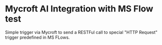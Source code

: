 # Mycroft AI Integration with MS Flow test

Simple trigger via Mycroft to send a RESTFul call to special "HTTP Request" trigger predefined in MS FLows.



